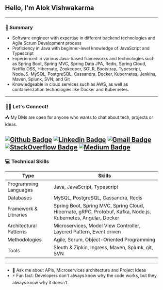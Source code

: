 ## Hello, I'm Alok Vishwakarma
---
### 📃 Summary
- Software engineer with expertise in different backend technologies and Agile Scrum Development process
- Proficiency in Java with beginner-level knowledge of JavaScript and Typescript
- Experienced in various Java-based frameworks and technologies such as Spring Boot, Spring MVC, Spring Data JPA, Redis, Spring Cloud, Netflix OSS, Hibernate, Zookeeper, SOLR, Bootstrap, Typescript, NodeJS, MySQL, PostgreSQL, Cassandra, Docker, Kubernetes, Jenkins, Maven, Splunk, SVN, and Git
- Knowledgeable in cloud services such as AWS, as well as containerization technologies like Docker and Kubernetes.

---
### 👋🏼 Let's Connect!
📥 My DMs are open for anyone who wants to chat about tech, projects or ideas.

[![Github Badge](https://img.shields.io/badge/-avalokkumar-black?style=flat-square&logo=Github&logoColor=white&link=https://github.com/avalokkumar)](https://github.com/avalokkumar)
[![Linkedin Badge](https://img.shields.io/badge/-alokvishwakarma-blue?style=flat-square&logo=Linkedin&logoColor=white&link=https://www.linkedin.com/in/alok-vishwakarma-33489964/)](https://www.linkedin.com/in/alok-vishwakarma-33489964/)
[![Gmail Badge](https://img.shields.io/badge/-avalokkumar@gmail.com-c14438?style=flat-square&logo=Gmail&logoColor=white&link=mailto:avalokkumar@gmail.com)](mailto:avalokkumar@gmail.com)
[![StackOverflow Badge](https://img.shields.io/badge/-alokvishwakarma-orange?style=flat-square&logo=StackOverflow&logoColor=white&link=https://stackoverflow.com/users/3945621/alok-vishwakarma?tab=profile)](https://stackoverflow.com/users/3945621/alok-vishwakarma?tab=profile)
[![Medium Badge](https://img.shields.io/badge/-avalokkumar-green?style=flat-square&logo=Medium&logoColor=white&link=https://medium.com/@avalokkumar)](https://medium.com/@avalokkumar)
---
### 💻 Technical Skills
| Type                   | Skills                                                                                                        |
|------------------------|---------------------------------------------------------------------------------------------------------------|
| Programming Languages  | Java, JavaScript, Typescript                                                                                  |
| Databases              | MySQL, PostgreSQL, Cassandra, Redis                                                                           |
| Framework & Libraries  | Spring Boot, Spring MVC, Spring Cloud, Hibernate, gRPC, Protobuf, Kafka, Node.js, Kubernetes, Angular, Docker |
| Architectural Patterns | Microservices, Model View Controller, Layered Pattern, Event driven                                           |
| Methodologies          | Agile, Scrum, Object-Oriented Programming                                                                     |
| Tools                  | Sleuth & Zipkin, Ingress, Maven, Splunk, git, SVN                                                             |
---
- 💬 Ask me about APIs, Microservices architecture and Project Ideas
- ⚡ Fun fact: Developers don't always know why the code works, but they always know why it doesn't.
